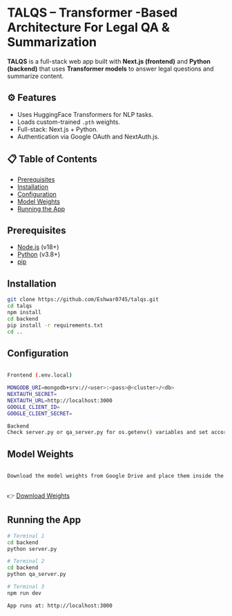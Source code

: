 # TALQS – Transformer -Based Architecture For Legal QA & Summarization

**TALQS** is a full-stack web app built with **Next.js (frontend)** and **Python (backend)** that uses **Transformer models** to answer legal questions and summarize content.

## ⚙️ Features
- Uses HuggingFace Transformers for NLP tasks.
- Loads custom-trained `.pth` weights.
- Full-stack: Next.js + Python.
- Authentication via Google OAuth and NextAuth.js.

## 📋 Table of Contents
- [Prerequisites](#Prerequisites)
- [Installation](#installation)
- [Configuration](#configuration)
- [Model Weights](#model-weights)
- [Running the App](#running-the-app)

##  Prerequisites

- [Node.js](https://nodejs.org/) (v18+)
- [Python](https://www.python.org/) (v3.8+)
- [pip](https://pip.pypa.io/)

##  Installation

```bash
git clone https://github.com/Eshwar0745/talqs.git
cd talqs
npm install            
cd backend
pip install -r requirements.txt
cd ..
```
##  Configuration
```bash

Frontend (.env.local)

MONGODB_URI=mongodb+srv://<user>:<pass>@<cluster>/<db>
NEXTAUTH_SECRET=
NEXTAUTH_URL=http://localhost:3000
GOOGLE_CLIENT_ID=
GOOGLE_CLIENT_SECRET=

Backend
Check server.py or qa_server.py for os.getenv() variables and set accordingly.
```
##  Model Weights
```bash

Download the model weights from Google Drive and place them inside the backend/models/ folder:



```
👉 [Download Weights](https://drive.google.com/drive/folders/1YYKWoPmnDcJ_kYcEL1lo1fuwKqjdwTnF?usp=drive_link)

##  Running the App

```bash
# Terminal 1
cd backend
python server.py

# Terminal 2
cd backend
python qa_server.py

# Terminal 3
npm run dev

App runs at: http://localhost:3000
